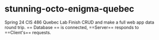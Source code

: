# stunning-octo-enigma-quebec
Spring 24 CIS 486 Quebec Lab
Finish CRUD and make a full web app data round trip.
== Database == is connected, ==Server== responds to ==Client's== requests.
